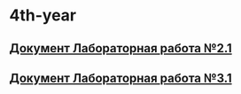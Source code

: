 # 4th-year  

[Документ Лабораторная работа №2.1](отчет_по_идхобд.docx)  
-
[Документ Лабораторная работа №3.1](ЛР_3-1_Муханова_АИ.pdf)  
-

